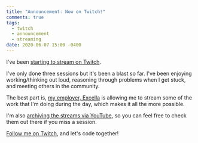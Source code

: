 ```yaml
---
title: "Announcement: Now on Twitch!"
comments: true
tags:
  - twitch
  - announcement
  - streaming
date: 2020-06-07 15:00 -0400
---
```

I've been [starting to stream on Twitch](https://twitch.tv/sjkilleen).

I've only done three sessions but it's been a blast so far. I've been enjoying working/thinking out loud, reasoning through problems when I get stuck, and meeting others in the community.

The best part is, [my employer, Excella](https://excella.com) is allowing me to stream some of the work that I'm doing during the day, which makes it all the more possible.

I'm also [archiving the streams via YouTube](https://youtube.com/SeanKilleen), so you can feel free to check them out there if you miss a session.

[Follow me on Twitch](https://twitch.tv/sjkilleen), and let's code together!
